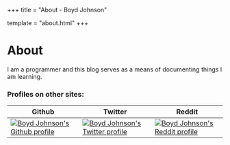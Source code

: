+++
title = "About - Boyd Johnson"

template = "about.html"
+++

# About

I am a programmer and this blog serves as a means of documenting things I am learning. 

### Profiles on other sites:

| Github  | Twitter | Reddit |
|------ | -------- | -------- |
| [![Boyd Johnson's Github profile](/github.png)](https://github.com/boydjohnson) | [![Boyd Johnson's Twitter profile](/twitter.png)](https://twitter.com/boydjohnson04) | [![Boyd Johnson's Reddit profile](/reddit.png)](https://reddit.com/users/bjohnson04) |
